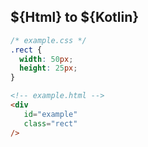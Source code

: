 ## ${Html} to ${Kotlin}

```css <html> [html-css]
/* example.css */
.rect {
  width: 50px;
  height: 25px;
}
```

```html 0|4|0 <fragment,html> [html-html]
<!-- example.html -->
<div
   id="example"
   class="rect"
/>
```
